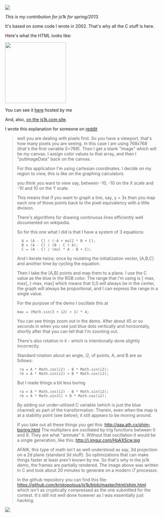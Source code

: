 <img src=http://i.imgur.com/HpAXScw.jpg>

*This is my contribution for js1k for spring/2013.*

It's based on some code I wrote in 2002. That's why all the C stuff is here.

Here's what the HTML looks like:

<img width=200 height=200 src=http://i.imgur.com/VRsh9vv.gif>

You can see it [here](http://qaa.ath.cx/shim1.html) hosted by me

And, also, [on the js1k.com site](http://js1k.com/2013-spring/demo/1534).

I wrote this explanation for someone on [reddit](http://www.reddit.com/r/javascript/comments/1beq57/js1k_demo_an_animation_of_an_equation_system_i/c96oex2)

<blockquote>
well you are dealing with pixels first.  So you have a viewport, that's how many pixels you are seeing.  In this case I am using 768x768 (that's the first variable S=768).  Then I get a blank "image" which will be my canvas. I assign color values to that array, and then I "putImageData" back on the canvas.

For this application I'm using cartesian coordinates.  I decide on my region to view, this is like on the graphing calculators

you think you want to view say, between -10, -10 on the X scale and -10 and 10 on the Y scale.

This means that if you want to graph a line, say, y = 3x then you map each one of those points back to the pixel equivalency with a little division.

There's algorithms for drawing continuous lines efficiently well documented on wikipedia.


So for this one what I did is that I have a system of 3 equations:


      A = (A - C) / (-A + mul2 * B + C);
      B = (A - C) / (B - C + A);
      C = (A - C) / (mul * A - B + C);

And I iterate twice; once by mutating the initialization vector, [A,B,C] and another time by cycling the equation.

Then I take the [A,B] points and map them to a plane. I use the C value as the blue in the RGB color.  The range that I'm using is [-max, max], [-max, max] which means that 0,0 will always be in the center, the graph will always be proportional, and I can express the range in a single value.

For the purpose of the demo I oscillate this at   

    max = (Math.sin(3 + i2) + 1) * 4;

You can see things zoom out in the demo.  After about 45 or so seconds in when you see just blue dots vertically and horizontally, shortly after that you can tell that I'm zooming out.

There's also rotation in it - which is intentionally done slightly incorrectly.

Standard rotation about an angle, i2, of points, A, and B are as follows:

     ra = A * Math.cos(i2) - B * Math.sin(i2);
     rb = A * Math.sin(i2) + B * Math.cos(i2);

But I made things a bit less boring

     ra = A * Math.cos(i2) - B * Math.sin(i2);
     rb = A * Math.sin(C) + B * Math.cos(i2);

By adding our under-utilized C variable (which is just the blue channel) as part of the transformation. Therein, even when the map is at a stability point (see below); it still appears to be moving around.

If you take out all these things you get this: http://qaa.ath.cx/shim-boring.html
The multipliers are oscillated by trig functions between 0 and 8.  They are what "animate" it.  Without that oscillation it would be a single generation, like this: http://i.imgur.com/HpAXScw.jpg

AFAIK, this type of math isn't as well understood as say, 3d projection on a 2d plane (standard 3d stuff). So optimizations that can make things faster at least aren't known by me. So that's why in the js1k demo, the frames are partially rendered.  The image above was written in C and took about 20 minutes to generate on a modern i7 processor.

In the github repository you can find this file: https://github.com/kristopolous/js1k/blob/master/html/shim.html which isn't as cryptically compressed as the one submitted for the contest.  It's still not well done however as I was essentially just hacking.
</blockquote>

<img src=http://i.imgur.com/sQaMIAm.jpg>
